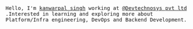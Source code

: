 
<p>
  <!-- <img src="https://github.com/kanwarpal-singh01/myprofile/img/github.gif" width=100>
  <br><br> -->
  <samp>
    Hello, I'm <a href="https://coderjojo.netlify.app/">kanwarpal singh</a> working at <a href="https://devtechnosys.com/">@Devtechnosys pvt ltd </a>.Interested in learning and exploring more about Platform/Infra engineering, DevOps and Backend Development. 
  </samp>
</p>


